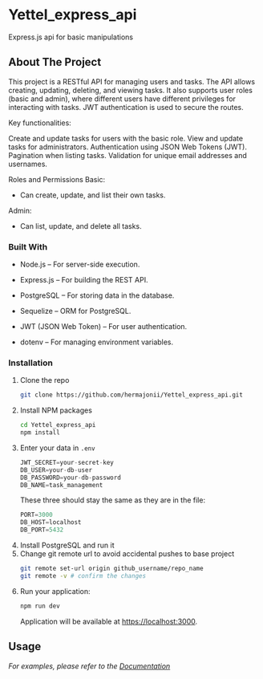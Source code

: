 # Yettel_express_api
Express.js api for basic manipulations

## About The Project

This project is a RESTful API for managing users and tasks. The API allows creating, updating, deleting, and viewing tasks. It also supports user roles (basic and admin), where different users have different privileges for interacting with tasks. JWT authentication is used to secure the routes.

Key functionalities:

Create and update tasks for users with the basic role.
View and update tasks for administrators.
Authentication using JSON Web Tokens (JWT).
Pagination when listing tasks.
Validation for unique email addresses and usernames.

Roles and Permissions
Basic:
 - Can create, update, and list their own tasks.

Admin:
 - Can list, update, and delete all tasks.

### Built With
 - Node.js – For server-side execution.  

 - Express.js – For building the REST API.

 - PostgreSQL – For storing data in the database.

 - Sequelize – ORM for PostgreSQL.

 - JWT (JSON Web Token) – For user authentication.
 
 - dotenv – For managing environment variables.

### Installation


1. Clone the repo
   ```sh
   git clone https://github.com/hermajonii/Yettel_express_api.git
   ```
2. Install NPM packages
   ```sh
   cd Yettel_express_api
   npm install
   ```
3. Enter your data in `.env`
   ```js
   JWT_SECRET=your-secret-key
   DB_USER=your-db-user
   DB_PASSWORD=your-db-password
   DB_NAME=task_management
   ```
   These three should stay the same as they are in the file:
   ```js
   PORT=3000
   DB_HOST=localhost
   DB_PORT=5432
   ```
4. Install PostgreSQL and run it
5. Change git remote url to avoid accidental pushes to base project
   ```sh
   git remote set-url origin github_username/repo_name
   git remote -v # confirm the changes 
   ```
6. Run your application: 
   ```sh
   npm run dev 
   ```
   Application will be available at [https://localhost:3000](https://localhost:3000).

## Usage
   _For  examples, please refer to the [Documentation](https://app.swaggerhub.com/apis-docs/MILICT99_1/express_api/1#/)_